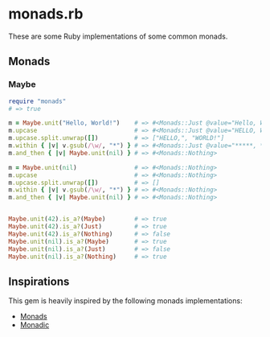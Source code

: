 # monads.rb

These are some Ruby implementations of some common monads.

## Monads

### Maybe

```ruby
require "monads"
# => true

m = Maybe.unit("Hello, World!")    # => #<Monads::Just @value="Hello, World!">
m.upcase                           # => #<Monads::Just @value="HELLO, WORLD!">
m.upcase.split.unwrap([])          # => ["HELLO,", "WORLD!"]
m.within { |v| v.gsub(/\w/, "*") } # => #<Monads::Just @value="*****, *****!">
m.and_then { |v| Maybe.unit(nil) } # => #<Monads::Nothing>

m = Maybe.unit(nil)                # => #<Monads::Nothing>
m.upcase                           # => #<Monads::Nothing>
m.upcase.split.unwrap([])          # => []
m.within { |v| v.gsub(/\w/, "*") } # => #<Monads::Nothing>
m.and_then { |v| Maybe.unit(nil) } # => #<Monads::Nothing>


Maybe.unit(42).is_a?(Maybe)        # => true
Maybe.unit(42).is_a?(Just)         # => true
Maybe.unit(42).is_a?(Nothing)      # => false
Maybe.unit(nil).is_a?(Maybe)       # => true
Maybe.unit(nil).is_a?(Just)        # => false
Maybe.unit(nil).is_a?(Nothing)     # => true
```

## Inspirations

This gem is heavily inspired by the following monads implementations:

- [Monads](https://github.com/pzol/monadic)
- [Monadic](https://github.com/tomstuart/monads)
